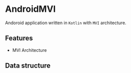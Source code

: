 # AndroidMVI

Andoroid application written in `Kotlin` with `MVI` architecture.

## Features
 - MVI Architecture

## Data structure
